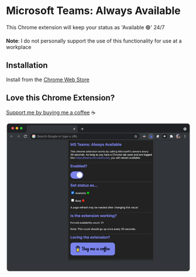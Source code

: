 # Microsoft Teams: Always Available

This Chrome extension will keep your status as 'Available 🟢' 24/7

**Note**: I do not personally support the use of this functionality for use at a workplace

## Installation

Install from the [Chrome Web Store](https://chrome.google.com/webstore/detail/microsoft-teams-always-av/klbhkcdmilipmdaejfmhmphbdfiofoen?hl=en)

## Love this Chrome Extension?

[Support me by buying me a coffee](https://www.buymeacoffee.com/akump) ☕

![Alt text](src/images/example_readme.png?raw=true "Title")


